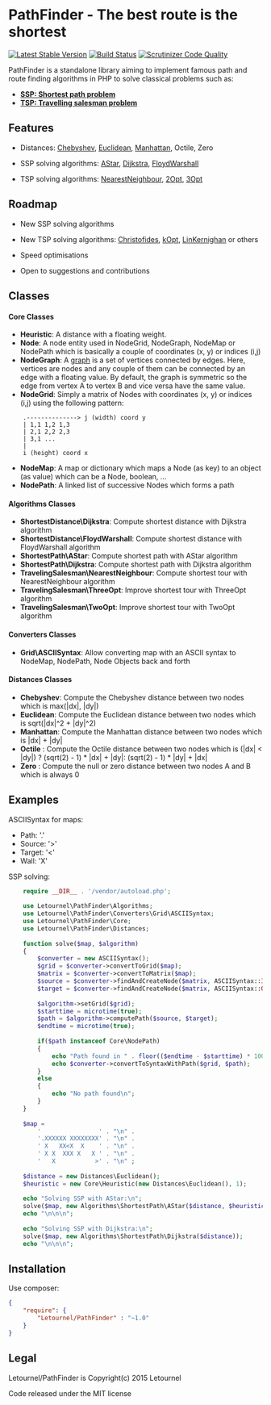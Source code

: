 PathFinder - The best route is the shortest
===========================================
[![Latest Stable Version](https://poser.pugx.org/letournel/path-finder/v/stable.png)](https://packagist.org/packages/letournel/path-finder)
[![Build Status](https://travis-ci.org/letournel/path-finder.svg?branch=master)](https://travis-ci.org/letournel/path-finder)
[![Scrutinizer Code Quality](https://scrutinizer-ci.com/g/letournel/path-finder/badges/quality-score.png?b=master)](https://scrutinizer-ci.com/g/letournel/path-finder/?branch=master)

PathFinder is a standalone library aiming to implement famous path and route finding algorithms in PHP to solve classical problems such as:
- **[SSP: Shortest path problem](http://en.wikipedia.org/wiki/Shortest_path_problem)**
- **[TSP: Travelling salesman problem](http://en.wikipedia.org/wiki/Travelling_salesman_problem)**

Features
--------

- Distances:
[Chebyshev](http://en.wikipedia.org/wiki/Chebyshev_distance),
[Euclidean](http://en.wikipedia.org/wiki/Euclidean_distance),
[Manhattan](http://en.wikipedia.org/wiki/Manhattan_distance),
Octile,
Zero

- SSP solving algorithms:
[AStar](http://en.wikipedia.org/wiki/A*_search_algorithm),
[Dijkstra](http://en.wikipedia.org/wiki/Dijkstra%27s_algorithm),
[FloydWarshall](http://en.wikipedia.org/wiki/Floyd%E2%80%93Warshall_algorithm)

- TSP solving algorithms:
[NearestNeighbour](http://en.wikipedia.org/wiki/Nearest_neighbour_algorithm),
[2Opt](http://en.wikipedia.org/wiki/2-opt),
[3Opt](http://en.wikipedia.org/wiki/3-opt)

Roadmap
-------

- New SSP solving algorithms

- New TSP solving algorithms:
[Christofides](http://en.wikipedia.org/wiki/Christofides_algorithm),
[kOpt](http://en.wikipedia.org/wiki/k-opt),
[LinKernighan](http://en.wikipedia.org/wiki/Lin%E2%80%93Kernighan_heuristic)
or others

- Speed optimisations

- Open to suggestions and contributions

Classes
-------

#### Core Classes
- **Heuristic**: A distance with a floating weight.
- **Node**: A node entity used in NodeGrid, NodeGraph, NodeMap or NodePath which is basically a couple of coordinates (x, y) or indices (i,j)
- **NodeGraph**: A [graph](http://en.wikipedia.org/wiki/Graph_(mathematics)) is a set of vertices connected by edges. Here, vertices are nodes and any couple of them can be connected by an edge with a floating value. By default, the graph is symmetric so the edge from vertex A to vertex B and vice versa have the same value.
- **NodeGrid**: Simply a matrix of Nodes with coordinates (x, y) or indices (i,j) using the following pattern:
```
    .--------------> j (width) coord y
    | 1,1 1,2 1,3
    | 2,1 2,2 2,3
    | 3,1 ...
    |
    i (height) coord x
```
- **NodeMap**: A map or dictionary which maps a Node (as key) to an object (as value) which can be a Node, boolean, ...
- **NodePath**: A linked list of successive Nodes which forms a path

#### Algorithms Classes
- **ShortestDistance\Dijkstra**: Compute shortest distance with Dijkstra algorithm
- **ShortestDistance\FloydWarshall**: Compute shortest distance with FloydWarshall algorithm
- **ShortestPath\AStar**: Compute shortest path with AStar algorithm
- **ShortestPath\Dijkstra**: Compute shortest path with Dijkstra algorithm
- **TravelingSalesman\NearestNeighbour**: Compute shortest tour with NearestNeighbour algorithm
- **TravelingSalesman\ThreeOpt**: Improve shortest tour with ThreeOpt algorithm
- **TravelingSalesman\TwoOpt**: Improve shortest tour with TwoOpt algorithm

#### Converters Classes
- **Grid\ASCIISyntax**: Allow converting map with an ASCII syntax to NodeMap, NodePath, Node Objects back and forth

#### Distances Classes
- **Chebyshev**: Compute the Chebyshev distance between two nodes which is max(|dx|, |dy|)
- **Euclidean**: Compute the Euclidean distance between two nodes which is sqrt(|dx|^2 + |dy|^2)
- **Manhattan**: Compute the Manhattan distance between two nodes which is |dx| + |dy|
- **Octile** : Compute the Octile distance between two nodes which is (|dx| < |dy|) ? (sqrt(2) - 1) * |dx| + |dy|: (sqrt(2) - 1) * |dy| + |dx|
- **Zero** : Compute the null or zero distance between two nodes A and B which is always 0


Examples
--------

ASCIISyntax for maps:
* Path: '.'
* Source: '>'
* Target: '<'
* Wall: 'X'

SSP solving:
```php
    require __DIR__ . '/vendor/autoload.php';
    
    use Letournel\PathFinder\Algorithms;
    use Letournel\PathFinder\Converters\Grid\ASCIISyntax;
    use Letournel\PathFinder\Core;
    use Letournel\PathFinder\Distances;
    
    function solve($map, $algorithm)
    {
        $converter = new ASCIISyntax();
        $grid = $converter->convertToGrid($map);
        $matrix = $converter->convertToMatrix($map);
        $source = $converter->findAndCreateNode($matrix, ASCIISyntax::IN);
        $target = $converter->findAndCreateNode($matrix, ASCIISyntax::OUT);
        
        $algorithm->setGrid($grid);
        $starttime = microtime(true);
        $path = $algorithm->computePath($source, $target);
        $endtime = microtime(true);
        
        if($path instanceof Core\NodePath)
        {
            echo "Path found in " . floor(($endtime - $starttime) * 1000) . " ms\n";
            echo $converter->convertToSyntaxWithPath($grid, $path);
        }
        else
        {
            echo "No path found\n";
        }
    }
    
    $map =
        '                ' . "\n" .
        '.XXXXXX XXXXXXXX' . "\n" .
        ' X   XX<X  X    ' . "\n" .
        ' X X  XXX X   X ' . "\n" .
        '   X           >' . "\n" ;
    
    $distance = new Distances\Euclidean();
    $heuristic = new Core\Heuristic(new Distances\Euclidean(), 1);
    
    echo "Solving SSP with AStar:\n";
    solve($map, new Algorithms\ShortestPath\AStar($distance, $heuristic));
    echo "\n\n\n";
    
    echo "Solving SSP with Dijkstra:\n";
    solve($map, new Algorithms\ShortestPath\Dijkstra($distance));
    echo "\n\n\n";
```

Installation
------------
Use composer:
```json
{
    "require": {
        "Letournel/PathFinder" : "~1.0"
    }
}
```

Legal
-----
Letournel/PathFinder is Copyright(c) 2015 Letournel

Code released under the MIT license
